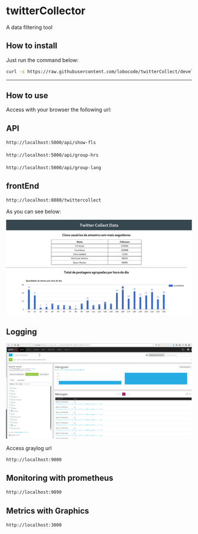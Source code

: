 # twitterCollector

A data filtering tool

## How to install

Just run the command below:

```bash
curl -s https://raw.githubusercontent.com/lobocode/twitterCollect/develop/easy_install.sh | sudo bash
```

---

## How to use

Access with your browser the following url:


## API

```bash
http://localhost:5000/api/show-fls

http://localhost:5000/api/group-hrs

http://localhost:5000/api/group-lang

```

## frontEnd

```bash
http://localhost:8080/twittercollect

```

As you can see below:

![tcollect](https://raw.githubusercontent.com/lobocode/twitterCollect/master/img/tcollect.png)


## Logging

![tcollect](https://raw.githubusercontent.com/lobocode/twitterCollect/master/img/graylog.png)

Access graylog url

```bash
http://localhost:9000

```

## Monitoring with prometheus

```bash
http://localhost:9090

```

## Metrics with Graphics

```bash
http://localhost:3000

```
